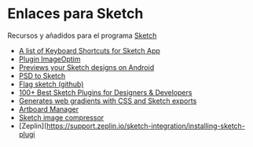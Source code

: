# Enlaces para Sketch

Recursos y añadidos para el programa [Sketch](https://www.sketchapp.com/)

* [A list of Keyboard Shortcuts for Sketch App](http://sketchshortcuts.com/)
* [Plugin ImageOptim](https://imageoptim.com/sketch)
* [Previews your Sketch designs on Android](http://mirapp.io/)
* [PSD to Sketch](https://avocode.com/convert-psd-to-sketch)
* [Flag sketch (github)](https://github.com/madebybowtie/FlagKit)
* [100+ Best Sketch Plugins for Designers & Developers](https://cssauthor.com/sketch-plugins/)
* [Generates web gradients with CSS and Sketch exports](https://www.grabient.com)
* [Artboard Manager](https://github.com/bomberstudios/artboard-manager)
* [Sketch image compressor](https://github.com/BohemianCoding/sketch-image-compressor)
* [Zeplin](https://support.zeplin.io/sketch-integration/installing-sketch-plugi
